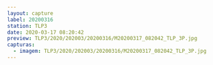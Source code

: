 ```yaml
---
layout: capture
label: 20200316
station: TLP3
date: 2020-03-17 08:20:42
preview: TLP3/2020/202003/20200316/M20200317_082042_TLP_3P.jpg
capturas:
  - imagem: TLP3/2020/202003/20200316/M20200317_082042_TLP_3P.jpg
---
```

